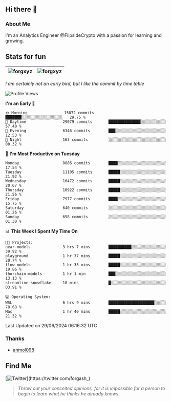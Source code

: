 ## Hi there 👋

### About Me

I'm an Analytics Engineer @FlipsideCrypto with a passion for learning and growing.
  
## Stats for fun

| <img align="center" src="https://github-readme-streak-stats.herokuapp.com/?user=forgxyz&theme=tokyonight" alt="forgxyz" /> | <img align="center" src="https://github-readme-stats.vercel.app/api?username=forgxyz&theme=tokyonight&show_icons=true" alt="forgxyz" /> |
| ------------- |------------- |

*I am certainly not an early bird, but I like the commit by time table*  

<!--START_SECTION:waka-->
![Profile Views](http://img.shields.io/badge/Profile%20Views-0-blue)

**I'm an Early 🐤** 

```text
🌞 Morning                15072 commits       ███████░░░░░░░░░░░░░░░░░░   29.75 % 
🌆 Daytime                29079 commits       ██████████████░░░░░░░░░░░   57.40 % 
🌃 Evening                6346 commits        ███░░░░░░░░░░░░░░░░░░░░░░   12.53 % 
🌙 Night                  163 commits         ░░░░░░░░░░░░░░░░░░░░░░░░░   00.32 % 
```
📅 **I'm Most Productive on Tuesday** 

```text
Monday                   8886 commits        ████░░░░░░░░░░░░░░░░░░░░░   17.54 % 
Tuesday                  11105 commits       █████░░░░░░░░░░░░░░░░░░░░   21.92 % 
Wednesday                10472 commits       █████░░░░░░░░░░░░░░░░░░░░   20.67 % 
Thursday                 10922 commits       █████░░░░░░░░░░░░░░░░░░░░   21.56 % 
Friday                   7977 commits        ████░░░░░░░░░░░░░░░░░░░░░   15.75 % 
Saturday                 640 commits         ░░░░░░░░░░░░░░░░░░░░░░░░░   01.26 % 
Sunday                   658 commits         ░░░░░░░░░░░░░░░░░░░░░░░░░   01.30 % 
```


📊 **This Week I Spent My Time On** 

```text
🐱‍💻 Projects: 
near-models              3 hrs 7 mins        ██████████░░░░░░░░░░░░░░░   39.92 % 
playground               1 hr 37 mins        █████░░░░░░░░░░░░░░░░░░░░   20.74 % 
flow-models              1 hr 33 mins        █████░░░░░░░░░░░░░░░░░░░░   19.86 % 
thorchain-models         1 hr 1 min          ███░░░░░░░░░░░░░░░░░░░░░░   13.13 % 
streamline-snowflake     18 mins             █░░░░░░░░░░░░░░░░░░░░░░░░   03.91 % 

💻 Operating System: 
WSL                      6 hrs 9 mins        ████████████████████░░░░░   78.68 % 
Mac                      1 hr 40 mins        █████░░░░░░░░░░░░░░░░░░░░   21.32 % 
```


 Last Updated on 29/06/2024 06:16:32 UTC
<!--END_SECTION:waka-->

### Thanks
 - [anmol098](https://github.com/anmol098/waka-readme-stats/)
  
## Find Me
[![Twitter](https://img.shields.io/twitter/url/https/twitter.com/forgash_.svg?style=social&label=Follow%20%40forgash_)](https://twitter.com/forgash_)


> *Throw out your conceited opinions, for it is impossible for a person to begin to learn what he thinks he already knows.* 
